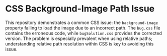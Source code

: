 # CSS Background-Image Path Issue
This repository demonstrates a common CSS issue: the `background-image` property failing to load the image due to an incorrect path.  The `bug.css` file contains the erroneous code, while `bugSolution.css` provides the corrected version.  The problem is especially prevalent when using relative paths; understanding relative path resolution within CSS is key to avoiding this issue. 